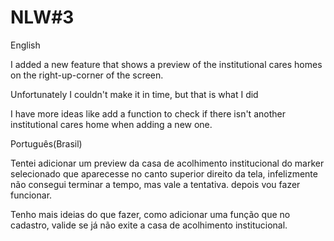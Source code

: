 # NLW#3

English
 
I added a new feature that shows a preview of the institutional cares homes on the right-up-corner of the screen.

Unfortunately I couldn't make it in time, but that is what I did

I have more ideas like add a function to check if there isn't another institutional cares home when adding a new one.

Português(Brasil)

Tentei adicionar um preview da casa de acolhimento institucional do marker selecionado que aparecesse no canto superior direito da tela, infelizmente não consegui terminar a tempo, mas vale a tentativa. depois vou fazer funcionar.

Tenho mais ideias do que fazer, como adicionar uma função que no cadastro, valide se já não exite a casa de acolhimento institucional.
